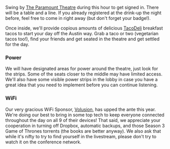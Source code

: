 Swing by [The Paramount Theatre](http://goo.gl/maps/M3nKP) during this hour to get signed
in. There will be a table and a line. If you already registered at the drink-up the night
before, feel free to come in right away (but don't forget your badge!).

Once inside, we'll provide copious amounts of delicious [TacoDeli](http://tacodeli.com/)
breakfast tacos to start your day off the Austin way. Grab a taco or two (vegetarian tacos
too!), find your friends and get seated in the theatre and get settled for the day.

### Power

We will have designated areas for power around the theatre, just look for the strips. Some
of the seats closer to the middle may have limited access. We'll also have some visible
power strips in the lobby in case you have a great idea that you need to implement before
you can continue listening.

### WiFi

Our very gracious WiFi Sponsor, [Volusion](http://www.volusion.com/careers/), has upped the
ante this year. We're doing our best to bring in some top tech to keep everyone connected
throughout the day on all 9 of their devices! That said, we appreciate your cooperation in
turning off Dropbox, automatic backups, and those Season 3 Game of Thrones torrents (the
books are better anyway). We also ask that while it's nifty to try to find yourself in the
livestream, please don't try to watch it on the conference network.
